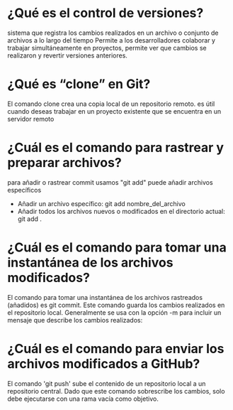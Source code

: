 # ¿Qué es el control de versiones?
sistema que registra los cambios realizados en un archivo o conjunto de archivos a lo largo del tiempo
Permite a los desarrolladores colaborar y trabajar simultáneamente en proyectos, permite ver que cambios se realizaron y revertir versiones anteriores.

# ¿Qué es “clone” en Git?
El comando clone crea una copia local de un repositorio remoto.
es útil cuando deseas trabajar en un proyecto existente que se encuentra en un servidor remoto

# ¿Cuál es el comando para rastrear y preparar archivos?
para añadir o rastrear commit usamos "git add" puede añadir archivos específicos
- Añadir un archivo específico:
git add nombre_del_archivo
- Añadir todos los archivos nuevos o modificados en el directorio actual:
git add .

# ¿Cuál es el comando para tomar una instantánea de los archivos modificados?
El comando para tomar una instantánea de los archivos rastreados (añadidos) es git commit. Este comando guarda los cambios realizados en el repositorio local. Generalmente se usa con la opción -m para incluir un mensaje que describe los cambios realizados:

# ¿Cuál es el comando para enviar los archivos modificados a GitHub?
El comando 'git push' sube el contenido de un repositorio local a un repositorio central. Dado que este comando sobrescribe los cambios, solo debe ejecutarse con una rama vacía como objetivo.
